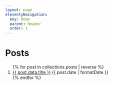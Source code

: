 ```yaml
---
layout: page
eleventyNavigation:
  key: Home
  parent: Header
  order: 1
---
```


# Posts

<ol class="stack list">
  {% for post in collections.posts | reverse %}
  <li>
    <a href="{{ post.url}}">{{ post.data.title }}</a>
    <time datetime="{{ post.date | toISO }}">{{ post.date | formatDate }}</time>
  </li>
  {% endfor %}
</ol>
